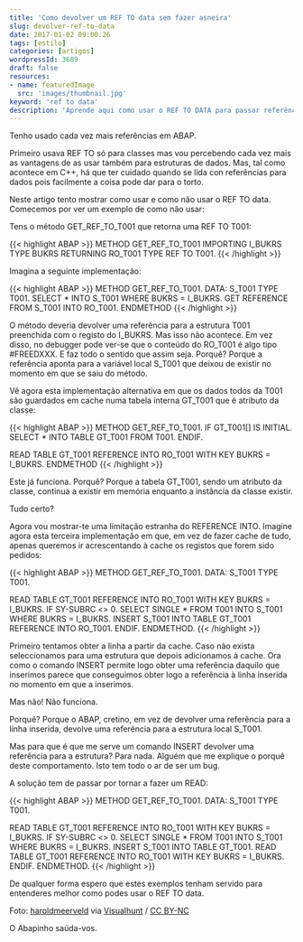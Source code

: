 ```yaml
---
title: 'Como devolver um REF TO data sem fazer asneira'
slug: devolver-ref-to-data
date: 2017-01-02 09:00:26
tags: [estilo]
categories: [artigos]
wordpressId: 3689
draft: false
resources:
- name: featuredImage
  src: 'images/thumbnail.jpg'
keyword: 'ref to data'
description: 'Aprende aqui como usar o REF TO DATA para passar referências de dados entre métodos. E aprender também como fazer asneira a tentá-lo.'
---
```

Tenho usado cada vez mais referências em ABAP.

Primeiro usava REF TO só para classes mas vou percebendo cada vez mais as vantagens de as usar também para estruturas de dados. Mas, tal como acontece em C++, há que ter cuidado quando se lida con referências para dados pois facilmente a coisa pode dar para o torto.

Neste artigo tento mostrar como usar e como não usar o REF TO data. Comecemos por ver um exemplo de como não usar:

<!--more-->

Tens o método GET_REF_TO_T001 que retorna uma REF TO T001:


{{< highlight ABAP >}}
METHOD GET_REF_TO_T001
  IMPORTING
    I_BUKRS TYPE BUKRS
  RETURNING
    RO_T001 TYPE REF TO T001.
{{< /highlight >}}

Imagina a seguinte implementação:


{{< highlight ABAP >}}
METHOD GET_REF_TO_T001.
  DATA: S_T001 TYPE T001.
  SELECT * INTO S_T001 WHERE BUKRS = I_BUKRS.
  GET REFERENCE FROM S_T001 INTO RO_T001.
ENDMETHOD
{{< /highlight >}}

O método deveria devolver uma referência para a estrutura T001 preenchida com o registo do I_BUKRS. Mas isso não acontece. Em vez disso, no debugger pode ver-se que o conteúdo do RO_T001 é algo tipo #FREEDXXX. E faz todo o sentido que assim seja. Porquê? Porque a referência aponta para a variável local S_T001 que deixou de existir no momento em que se saiu do método.

Vê agora esta implementação alternativa em que os dados todos da T001 são guardados em cache numa tabela interna GT_T001 que é atributo da classe:


{{< highlight ABAP >}}
METHOD GET_REF_TO_T001.
  IF GT_T001[] IS INITIAL.
    SELECT * INTO TABLE GT_T001
      FROM T001.
  ENDIF.

  READ TABLE GT_T001 REFERENCE INTO RO_T001 WITH KEY BUKRS = I_BUKRS.
ENDMETHOD
{{< /highlight >}}

Este já funciona. Porquê? Porque a tabela GT_T001, sendo um atributo da classe, continua a existir em memória enquanto a instância da classe existir.

Tudo certo?

Agora vou mostrar-te uma limitação estranha do REFERENCE INTO. Imagine agora esta terceira implementação em que, em vez de fazer cache de tudo, apenas queremos ir acrescentando à cache os registos que forem sido pedidos:


{{< highlight ABAP >}}
METHOD GET_REF_TO_T001.
  DATA: S_T001 TYPE T001.

  READ TABLE GT_T001 REFERENCE INTO RO_T001 WITH KEY BUKRS = I_BUKRS.
  IF SY-SUBRC <> 0.
    SELECT SINGLE * FROM T001 INTO S_T001 WHERE BUKRS = I_BUKRS.
    INSERT S_T001 INTO TABLE GT_T001 REFERENCE INTO RO_T001.
  ENDIF.
ENDMETHOD.
{{< /highlight >}}

Primeiro tentamos obter a linha a partir da cache. Caso não exista seleccionamos para uma estrutura que depois adicionamos à cache. Ora como o comando INSERT permite logo obter uma referência daquilo que inserimos parece que conseguimos obter logo a referência à linha inserida no momento em que a inserimos.

Mas não! Não funciona.

Porquê? Porque o ABAP, cretino, em vez de devolver uma referência para a linha inserida, devolve uma referência para a estrutura local S_T001.

Mas para que é que me serve um comando INSERT devolver uma referência para a estrutura? Para nada. Alguém que me explique o porquê deste comportamento. Isto tem todo o ar de ser um bug.

A solução tem de passar por tornar a fazer um READ:


{{< highlight ABAP >}}
METHOD GET_REF_TO_T001.
  DATA: S_T001 TYPE T001.

  READ TABLE GT_T001 REFERENCE INTO RO_T001 WITH KEY BUKRS = I_BUKRS.
  IF SY-SUBRC <> 0.
    SELECT SINGLE * FROM T001 INTO S_T001 WHERE BUKRS = I_BUKRS.
    INSERT S_T001 INTO TABLE GT_T001.
    READ TABLE GT_T001 REFERENCE INTO RO_T001 WITH KEY BUKRS = I_BUKRS.
  ENDIF.
ENDMETHOD.
{{< /highlight >}}

De qualquer forma espero que estes exemplos tenham servido para entenderes melhor como podes usar o REF TO data.

Foto: [haroldmeerveld][1] via [Visualhunt][2] / [CC BY-NC][3]

O Abapinho saúda-vos.

   [1]: https://www.flickr.com/photos/haroldmeerveld/15173387023/
   [2]: https://visualhunt.com
   [3]: http://creativecommons.org/licenses/by-nc/2.0/
